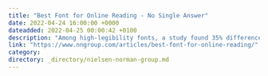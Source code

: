 ```yaml
---
title: "Best Font for Online Reading - No Single Answer"
date: 2022-04-24 16:00:00 +0000
dateadded: 2022-04-25 00:00:42 +0100
description: "Among high-legibility fonts, a study found 35% difference in reading speeds between the best and the worst. People read 11% slower for every 20 years they age."
link: "https://www.nngroup.com/articles/best-font-for-online-reading/"
category:
directory: _directory/nielsen-norman-group.md
---
```

